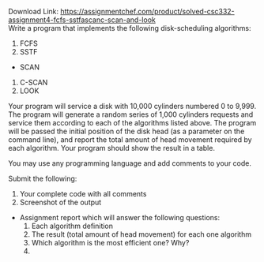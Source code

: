 Download Link: https://assignmentchef.com/product/solved-csc332-assignment4-fcfs-sstfascanc-scan-and-look
<br>
Write a program that implements the following disk-scheduling algorithms:

<ol>

 <li>FCFS</li>

 <li>SSTF</li>

</ol>

<ul>

 <li>SCAN</li>

</ul>

<ol>

 <li>C-SCAN</li>

 <li>LOOK</li>

</ol>

Your program will service a disk with 10,000 cylinders numbered 0 to 9,999. The program will generate a random series of 1,000 cylinders requests and service them according to each of the algorithms listed above. The program will be passed the initial position of the disk head (as a parameter on the command line), and report the total amount of head movement required by each algorithm. Your program should show the result in a table.




You may use any programming language and add comments to your code.

Submit the following:

<ol>

 <li>Your complete code with all comments</li>

 <li>Screenshot of the output</li>

</ol>

<ul>

 <li>Assignment report which will answer the following questions:

  <ol>

   <li>Each algorithm definition</li>

   <li>The result (total amount of head movement) for each one algorithm</li>

   <li>Which algorithm is the most efficient one? Why?</li>

   <li></li>

  </ol></li>

</ul>





